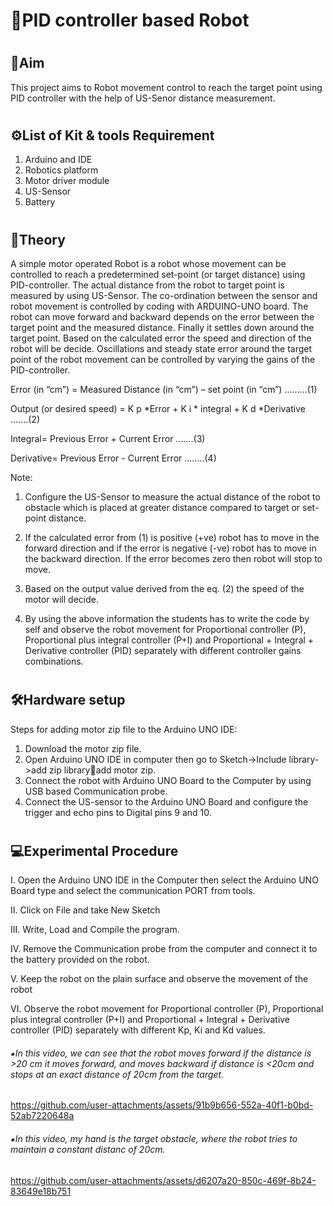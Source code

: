 # <h1>🤖PID controller based Robot</h1>

# <h2>📌Aim</h2>
This project aims to Robot movement control to reach the target point using PID controller with the help of US-Senor distance measurement.

# <h2>⚙️List of Kit & tools Requirement</h2>
1. Arduino and IDE
2. Robotics platform
3. Motor driver module
4. US-Sensor
5. Battery

# <h2>📒Theory</h2>
A simple motor operated Robot is a robot whose movement can be controlled to reach a predetermined set-point (or target distance) using PID-controller. The actual distance from the robot to target point is measured by using US-Sensor. The co-ordination between the sensor and robot movement is controlled by coding with ARDUINO-UNO board. The robot can move forward and backward depends on the error between the target point and the measured distance. Finally it settles down around the target point. Based on the calculated error the speed and direction of the robot will be decide. Oscillations and steady state error around the target point of the robot movement can be controlled by varying the gains of the PID-controller.

Error (in “cm”) = Measured Distance (in “cm”) – set point (in “cm”)  .........(1)

Output (or desired speed) = K p *Error + K i * integral + K d *Derivative  .......(2)

Integral= Previous Error + Current Error  .......(3)

Derivative= Previous Error - Current Error  ........(4)


Note:
1. Configure the US-Sensor to measure the actual distance of the robot to obstacle which is placed at greater distance compared to target or set-point distance.

2. If the calculated error from (1) is positive (+ve) robot has to move in the forward direction and if the error is negative (-ve) robot has to move in the backward direction. If the error becomes zero then robot will stop to move.
   
3. Based on the output value derived from the eq. (2) the speed of the motor will decide.

4. By using the above information the students has to write the code by self and observe the robot movement for Proportional controller (P), Proportional plus integral controller (P+I) and Proportional + Integral + Derivative controller (PID) separately with different controller gains combinations.

# <h2>🛠️Hardware setup</h2>

Steps for adding motor zip file to the Arduino UNO IDE:
1. Download the motor zip file.
2. Open Arduino UNO IDE in computer then go to Sketch->Include library->add zip libraryadd motor zip.
3. Connect the robot with Arduino UNO Board to the Computer by using USB based Communication probe.
4. Connect the US-sensor to the Arduino UNO Board and configure the trigger and echo pins to Digital pins 9 and 10.

# <h2>💻Experimental Procedure</h2>

I. Open the Arduino UNO IDE in the Computer then select the Arduino UNO Board type and select the communication PORT from tools.

II. Click on File and take New Sketch

III. Write, Load and Compile the program.

IV. Remove the Communication probe from the computer and connect it to the battery provided on the robot.

V. Keep the robot on the plain surface and observe the movement of the robot

VI. Observe the robot movement for Proportional controller (P), Proportional plus integral controller (P+I) and Proportional + Integral + Derivative controller (PID) separately with different Kp, Ki and Kd values.





<h6>⁕In this video, we can see that the robot moves forward if the distance is  >20 cm it moves forward, and moves backward if distance is <20cm and stops at an exact distance of 20cm from the target.</h6>

https://github.com/user-attachments/assets/91b9b656-552a-40f1-b0bd-52ab7220648a

<h6>⁕In this video, my hand is the target obstacle, where the robot tries to maintain a constant distanc of 20cm.</h6>

https://github.com/user-attachments/assets/d6207a20-850c-469f-8b24-83649e18b751


